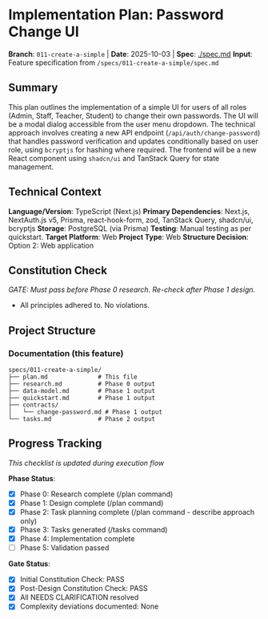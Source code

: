 # Implementation Plan: Password Change UI

**Branch**: `011-create-a-simple` | **Date**: 2025-10-03 | **Spec**: [./spec.md](./spec.md)
**Input**: Feature specification from `/specs/011-create-a-simple/spec.md`

## Summary

This plan outlines the implementation of a simple UI for users of all roles (Admin, Staff, Teacher, Student) to change their own passwords. The UI will be a modal dialog accessible from the user menu dropdown. The technical approach involves creating a new API endpoint (`/api/auth/change-password`) that handles password verification and updates conditionally based on user role, using `bcryptjs` for hashing where required. The frontend will be a new React component using `shadcn/ui` and TanStack Query for state management.

## Technical Context

**Language/Version**: TypeScript (Next.js)
**Primary Dependencies**: Next.js, NextAuth.js v5, Prisma, react-hook-form, zod, TanStack Query, shadcn/ui, bcryptjs
**Storage**: PostgreSQL (via Prisma)
**Testing**: Manual testing as per quickstart.
**Target Platform**: Web
**Project Type**: Web
**Structure Decision**: Option 2: Web application

## Constitution Check

_GATE: Must pass before Phase 0 research. Re-check after Phase 1 design._

- All principles adhered to. No violations.

## Project Structure

### Documentation (this feature)

```
specs/011-create-a-simple/
├── plan.md              # This file
├── research.md          # Phase 0 output
├── data-model.md        # Phase 1 output
├── quickstart.md        # Phase 1 output
├── contracts/
│   └── change-password.md # Phase 1 output
└── tasks.md             # Phase 2 output
```

## Progress Tracking

_This checklist is updated during execution flow_

**Phase Status**:

- [x] Phase 0: Research complete (/plan command)
- [x] Phase 1: Design complete (/plan command)
- [x] Phase 2: Task planning complete (/plan command - describe approach only)
- [x] Phase 3: Tasks generated (/tasks command)
- [x] Phase 4: Implementation complete
- [ ] Phase 5: Validation passed

**Gate Status**:

- [x] Initial Constitution Check: PASS
- [x] Post-Design Constitution Check: PASS
- [x] All NEEDS CLARIFICATION resolved
- [x] Complexity deviations documented: None
